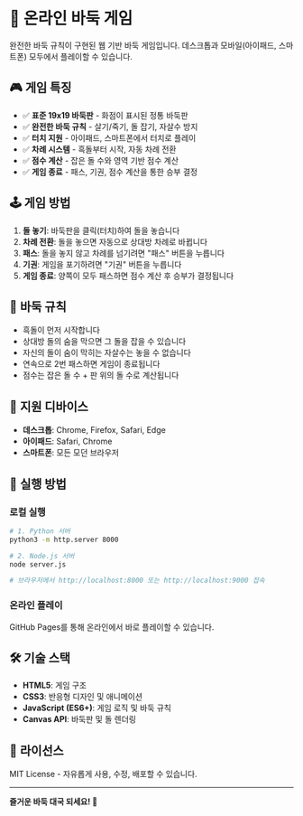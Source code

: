 # 🎯 온라인 바둑 게임

완전한 바둑 규칙이 구현된 웹 기반 바둑 게임입니다. 데스크톱과 모바일(아이패드, 스마트폰) 모두에서 플레이할 수 있습니다.

## 🎮 게임 특징

- ✅ **표준 19x19 바둑판** - 화점이 표시된 정통 바둑판
- ✅ **완전한 바둑 규칙** - 살기/죽기, 돌 잡기, 자살수 방지
- ✅ **터치 지원** - 아이패드, 스마트폰에서 터치로 플레이
- ✅ **차례 시스템** - 흑돌부터 시작, 자동 차례 전환
- ✅ **점수 계산** - 잡은 돌 수와 영역 기반 점수 계산
- ✅ **게임 종료** - 패스, 기권, 점수 계산을 통한 승부 결정

## 🕹️ 게임 방법

1. **돌 놓기**: 바둑판을 클릭(터치)하여 돌을 놓습니다
2. **차례 전환**: 돌을 놓으면 자동으로 상대방 차례로 바뀝니다
3. **패스**: 돌을 놓지 않고 차례를 넘기려면 "패스" 버튼을 누릅니다
4. **기권**: 게임을 포기하려면 "기권" 버튼을 누릅니다
5. **게임 종료**: 양쪽이 모두 패스하면 점수 계산 후 승부가 결정됩니다

## 🎯 바둑 규칙

- 흑돌이 먼저 시작합니다
- 상대방 돌의 숨을 막으면 그 돌을 잡을 수 있습니다
- 자신의 돌이 숨이 막히는 자살수는 놓을 수 없습니다
- 연속으로 2번 패스하면 게임이 종료됩니다
- 점수는 잡은 돌 수 + 판 위의 돌 수로 계산됩니다

## 📱 지원 디바이스

- **데스크톱**: Chrome, Firefox, Safari, Edge
- **아이패드**: Safari, Chrome
- **스마트폰**: 모든 모던 브라우저

## 🚀 실행 방법

### 로컬 실행
```bash
# 1. Python 서버
python3 -m http.server 8000

# 2. Node.js 서버
node server.js

# 브라우저에서 http://localhost:8000 또는 http://localhost:9000 접속
```

### 온라인 플레이
GitHub Pages를 통해 온라인에서 바로 플레이할 수 있습니다.

## 🛠️ 기술 스택

- **HTML5**: 게임 구조
- **CSS3**: 반응형 디자인 및 애니메이션
- **JavaScript (ES6+)**: 게임 로직 및 바둑 규칙
- **Canvas API**: 바둑판 및 돌 렌더링

## 📝 라이선스

MIT License - 자유롭게 사용, 수정, 배포할 수 있습니다.

---

**즐거운 바둑 대국 되세요! 🎯**